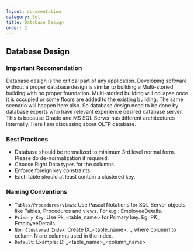 ```yaml
---
layout: documentation
category: Sql
title: Database Design
order: 2
---
```


## Database Design

### Important Recomendation

Database design is the critical part of any application. Developing software without a proper database design is similar to building a Multi-storied building with no proper foundation. Multi-storied building will collapse once it is occupied or some floors are added to the existing building. The same scenario will happen here also. So database design need to be done by database experts who have relevant experience desired database server. This is because Oracle and MS SQL Server has different architectures internally. Here I am discussing about OLTP database.

### Best Practices

  - Database should be normalized to minimum 3rd level normal form. Please do de-normalization if required.
  - Choose Right Data types for the columns.
  - Enforce foreign key constraints.
  - Each table should at least contain a clustered key.
  
### Naming Conventions

  - `Tables/Procedures/views`: Use Pascal Notations for SQL Server objects like Tables, Procedures and views. For e.g.: EmployeeDetails.
  - `Primary Key`: Use Pk_<table_name> for Primary key. Eg: PK_ EmployeeDetails.
  - `Non Clustered Index`: Create IX_<table_name>_<column1>_...<columnN>, where column1 to column N are columns used in the index.
  - `Default`: Example: DF_<table_name>_<column_name>
  
